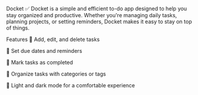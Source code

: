 Docket ✅
Docket is a simple and efficient to-do app designed to help you stay organized and productive. Whether you're managing daily tasks, planning projects, or setting reminders, Docket makes it easy to stay on top of things.

Features
📝 Add, edit, and delete tasks

📆 Set due dates and reminders

🎯 Mark tasks as completed

🔄 Organize tasks with categories or tags

🌙 Light and dark mode for a comfortable experience
